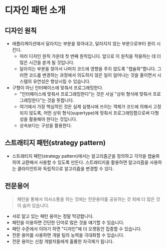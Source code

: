 # 디자인 패턴 소개

## 디자인 원칙
- 애플리케이션에서 달라지는 부분을 찾아내고, 달라지지 않는 부분으로부터 분리 시킨다.
  - 여러 디자인 원칙 가운데 첫 번째 원칙입니다. 앞으로 이 원칙을 적용하는 데 더 많은 시간을 쏟게 될 것입니다.
  - 달라지는 부분을 찾아서 나머지 코드에 영향을 주지 않도록 "캡슐화"합니다. 그러면 코드를 변경하는 과정에서 의도하지 않은 일이 일어나는 것을 줄이면서 시스템의 유연성은 향상시킬 수 있습니다.
- 구형이 아닌 인터페이스에 맞춰서 프로그래밍한다.
  - "인터페이스에 맞춰서 프로그래밍한다"는 것은 사실 "상위 형식에 맞춰서 프로그래밍한다"는 것을 뜻합니다.
  - 여기에서 가장 핵심적인 것은 실제 실행시에 쓰이는 객체가 코드에 의해서 고정되지 않도록, 어떤 상위 형식(supertype)에 맞춰서 프로그래밍함으로써 다형성을 활용해야 한다는 것입니다.
  - 상속보다는 구성을 활용한다.

## 스트래티지 패턴(strategy pattern)
- 스트래티지 패턴(strategy pattern)에서는 알고리즘군을 정의하고 각각을 캡슐화하여 교환해서 사용할 수 있도록 만든다. 스트래티지을 활용하면 알고리즘을 사용하는 클라이언트와 독립적으로 알고리즘을 변경할 수 있다.

## 전문용어
> 패턴을 통해서 의사소통을 하는 것에는 전문용어를 공유하는 것 외에 더 많은 것이 숨어 있습니다.  
- 서로 알고 있는 패턴 용어는 정말 막강합니다.
- 패턴을 이용하면 간단한 단어로 많은 것을 얘기할 수 있습니다.
- 패턴 수준에서 이야기 하면 "디자인"에 더 오랫동안 집중할 수 있습니다.
- 전문 용어를 사용하면 개발 팀의 능력을 극대화할 수 있습니다.
- 전문 용어는 신참 개발자들에게 훌륭한 자극제가 됩니다.
